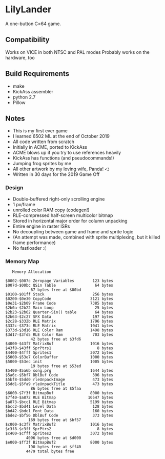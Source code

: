 # LilyLander
A one-button C=64 game.

## Compatibility
Works on VICE in both NTSC and PAL modes
Probably works on the hardware, too

## Build Requirements
* make
* KickAss assembler
* python 2.7
 * Pillow

## Notes

* This is my first ever game
* I learned 6502 ML at the end of October 2019
* All code written from scratch
 * Initially in ACME, ported to KickAss
  * ACME blows up if you try to use references heavily
  * KickAss has functions (and pseudocommands!)
* Jumping frog sprites by me
* All other artwork by my loving wife, Panda! ```<3```
* Written in 30 days for the 2019 Game Off

### Design
* Double-buffered right-only scrolling engine
 * 1 px/frame
 * unrolled color RAM copy (codegen!)
* RLE-compressed half-screen multicolor bitmap
 * Stored in horizontal major order for column unpacking
* Entire engine in raster ISRs
 * No decoupling between game and frame and sprite logic
  * (An attempt was made, combined with sprite multiplexing, but it killed frame performance) 
* No fastloader :(

### Memory Map
```
   Memory Allocation

$0002-$007c Zeropage Variables        123 bytes
$007d-$00bc QSin Table                 64 bytes
           67 bytes free at $00bd
$0100-$01ff Stack                     256 bytes
$0200-$0e30 CopyCode                 3121 bytes
$0e31-$2b09 Frame Code               7385 bytes
$2b0a-$2b22 Main Loop                  25 bytes
$2b23-$2b62 Quarter-Sin() table        64 bytes
$2b63-$2c27 SFX Data                  197 bytes
$2c28-$332b RLE Matrix               1796 bytes
$332c-$373c RLE Matrix               1041 bytes
$373d-$3d16 RLE Color Ram            1498 bytes
$3d17-$3fd5 RLE Color Ram             703 bytes
           42 bytes free at $3fd6
$4000-$43f7 MatrixBuf                1016 bytes
$43f8-$43ff SprPtrs1                    8 bytes
$4400-$4fff Sprites1                 3072 bytes
$5000-$53e7 ColorBuffer              1000 bytes
$5000-$53ec init                     1005 bytes
           19 bytes free at $53ed
$5400-$5a6b song.prg                 1644 bytes
$5a6c-$5bf7 DblBuf Code               396 bytes
$5bf8-$5dd0 rleUnpackImage            473 bytes
$5dd1-$5fa9 rleUnpackTitle            473 bytes
           86 bytes free at $5faa
$6000-$7f3f BitmapBuf                8000 bytes
$7f40-$a872 RLE Bitmap              10547 bytes
$a873-$bcc1 RLE Bitmap               5199 bytes
$bcc2-$bd41 Level Data                128 bytes
$bd42-$bde1 Font Data                 160 bytes
$bde2-$bf56 DblBuf Code               373 bytes
          169 bytes free at $bf57
$c000-$c3f7 MatrixBuf2               1016 bytes
$c3f8-$c3ff SprPtrs2                    8 bytes
$c400-$cfff Sprites2                 3072 bytes
         4096 bytes free at $d000
$e000-$ff3f BitmapBuf2               8000 bytes
          190 bytes free at $ff40
         4479 total bytes free
```
